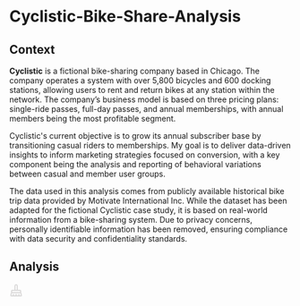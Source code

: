 # Cyclistic-Bike-Share-Analysis

## Context

**Cyclistic** is a fictional bike-sharing company based in Chicago. The company operates a system with over 5,800 bicycles and 600 docking stations, allowing users to rent and return bikes at any station within the network. The company’s business model is based on three pricing plans: single-ride passes, full-day passes, and annual memberships, with annual members being the most profitable segment.

Cyclistic's current objective is to grow its annual subscriber base by transitioning casual riders to memberships. My goal is to deliver data-driven insights to inform marketing strategies focused on conversion, with a key component being the analysis and reporting of behavioral variations between casual and member user groups.

The data used in this analysis comes from publicly available historical bike trip data provided by Motivate International Inc. While the dataset has been adapted for the fictional Cyclistic case study, it is based on real-world information from a bike-sharing system. Due to privacy concerns, personally identifiable information has been removed, ensuring compliance with data security and confidentiality standards.

## Analysis

<svg xmlns="http://www.w3.org/2000/svg" height="24px" viewBox="0 -960 960 960" width="24px" fill="#dbdada"><path d="M440-520h80v-280q0-17-11.5-28.5T480-840q-17 0-28.5 11.5T440-800v280ZM200-360h560v-80H200v80Zm-58 240h98v-80q0-17 11.5-28.5T280-240q17 0 28.5 11.5T320-200v80h120v-80q0-17 11.5-28.5T480-240q17 0 28.5 11.5T520-200v80h120v-80q0-17 11.5-28.5T680-240q17 0 28.5 11.5T720-200v80h98l-40-160H182l-40 160Zm676 80H142q-39 0-63-31t-14-69l55-220v-80q0-33 23.5-56.5T200-520h160v-280q0-50 35-85t85-35q50 0 85 35t35 85v280h160q33 0 56.5 23.5T840-440v80l55 220q13 38-11.5 69T818-40Zm-58-400H200h560Zm-240-80h-80 80Z"/></svg>
